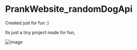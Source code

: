 # PrankWebsite_randomDogApi
Created just for fun :) 

Its just a tiny project made for fun,

![image](https://github.com/Aryan5464/PrankWebsite_randomDogApi/assets/111825539/51c866d8-c515-45ef-ae5c-f4b1dc931da8)


